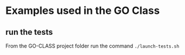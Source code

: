 # Examples used in the GO Class

## run the tests

From the GO-CLASS project folder run the command
`./launch-tests.sh`
